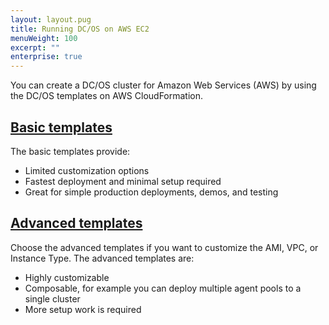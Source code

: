 ```yaml
---
layout: layout.pug
title: Running DC/OS on AWS EC2
menuWeight: 100
excerpt: ""
enterprise: true
---
```

You can create a DC/OS cluster for Amazon Web Services (AWS) by using the DC/OS templates on AWS CloudFormation.

## [Basic templates](/1.10/installing/ent/cloud/aws/basic/)

The basic templates provide:

* Limited customization options
* Fastest deployment and minimal setup required
* Great for simple production deployments, demos, and testing

## [Advanced templates](/1.10/installing/ent/cloud/aws/advanced/)

Choose the advanced templates if you want to customize the AMI, VPC, or Instance Type. The advanced templates are:

* Highly customizable
* Composable, for example you can deploy multiple agent pools to a single cluster
* More setup work is required